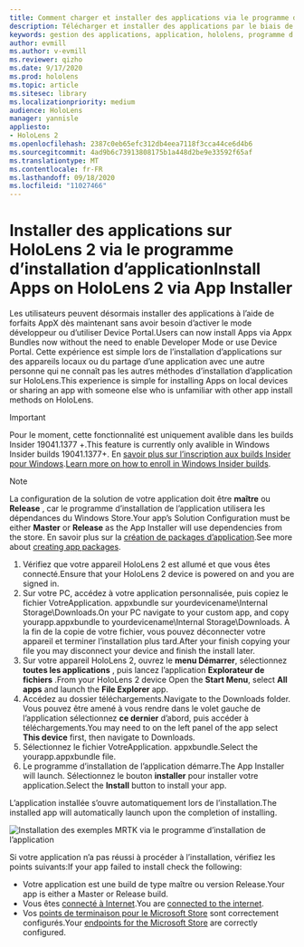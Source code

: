 ```yaml
---
title: Comment charger et installer des applications via le programme d’installation de l’application HoloLens 2
description: Télécharger et installer des applications par le biais de l’interface utilisateur
keywords: gestion des applications, application, hololens, programme d’installation de l’application
author: evmill
ms.author: v-evmill
ms.reviewer: qizho
ms.date: 9/17/2020
ms.prod: hololens
ms.topic: article
ms.sitesec: library
ms.localizationpriority: medium
audience: HoloLens
manager: yannisle
appliesto:
- HoloLens 2
ms.openlocfilehash: 2387c0eb65efc312db4eea7118f3cca44ce6d4b6
ms.sourcegitcommit: 4ad9b6c73913808175b1a448d2be9e33592f65af
ms.translationtype: MT
ms.contentlocale: fr-FR
ms.lasthandoff: 09/18/2020
ms.locfileid: "11027466"
---
```

# <span data-ttu-id="5d2c5-104">Installer des applications sur HoloLens 2 via le programme d’installation d’application</span><span class="sxs-lookup"><span data-stu-id="5d2c5-104">Install Apps on HoloLens 2 via App Installer</span></span>

<span data-ttu-id="5d2c5-105">Les utilisateurs peuvent désormais installer des applications à l’aide de forfaits AppX dès maintenant sans avoir besoin d’activer le mode développeur ou d’utiliser Device Portal.</span><span class="sxs-lookup"><span data-stu-id="5d2c5-105">Users can now install Apps via Appx Bundles now without the need to enable Developer Mode or use Device Portal.</span></span> <span data-ttu-id="5d2c5-106">Cette expérience est simple lors de l’installation d’applications sur des appareils locaux ou du partage d’une application avec une autre personne qui ne connaît pas les autres méthodes d’installation d’application sur HoloLens.</span><span class="sxs-lookup"><span data-stu-id="5d2c5-106">This experience is simple for installing Apps on local devices or sharing an app with someone else who is unfamiliar with other app install methods on HoloLens.</span></span> 

> [!IMPORTANT]
> <span data-ttu-id="5d2c5-107">Pour le moment, cette fonctionnalité est uniquement avalible dans les builds Insider 19041.1377 +.</span><span class="sxs-lookup"><span data-stu-id="5d2c5-107">This feature is currently only avalible in Windows Insider builds 19041.1377+.</span></span> <span data-ttu-id="5d2c5-108">En [savoir plus sur l’inscription aux builds Insider pour Windows](hololens-insider.md).</span><span class="sxs-lookup"><span data-stu-id="5d2c5-108">[Learn more on how to enroll in Windows Insider builds](hololens-insider.md).</span></span>

> [!NOTE]
> <span data-ttu-id="5d2c5-109">La configuration de la solution de votre application doit être **maître** ou **Release** , car le programme d’installation de l’application utilisera les dépendances du Windows Store.</span><span class="sxs-lookup"><span data-stu-id="5d2c5-109">Your app’s Solution Configuration must be either **Master** or **Release** as the App Installer will use dependencies from the store.</span></span> <span data-ttu-id="5d2c5-110">En savoir plus sur la [création de packages d’application](https://docs.microsoft.com/windows/msix/app-installer/create-appinstallerfile-vs).</span><span class="sxs-lookup"><span data-stu-id="5d2c5-110">See more about [creating app packages](https://docs.microsoft.com/windows/msix/app-installer/create-appinstallerfile-vs).</span></span>

1.  <span data-ttu-id="5d2c5-111">Vérifiez que votre appareil HoloLens 2 est allumé et que vous êtes connecté.</span><span class="sxs-lookup"><span data-stu-id="5d2c5-111">Ensure that your HoloLens 2 device is powered on and you are signed in.</span></span>
1.  <span data-ttu-id="5d2c5-112">Sur votre PC, accédez à votre application personnalisée, puis copiez le fichier VotreApplication. appxbundle sur yourdevicename\Internal Storage\Downloads.</span><span class="sxs-lookup"><span data-stu-id="5d2c5-112">On your PC navigate to your custom app, and copy yourapp.appxbundle to yourdevicename\Internal Storage\Downloads.</span></span> 
    <span data-ttu-id="5d2c5-113">À la fin de la copie de votre fichier, vous pouvez déconnecter votre appareil et terminer l’installation plus tard.</span><span class="sxs-lookup"><span data-stu-id="5d2c5-113">After your finish copying your file you may disconnect your device and finish the install later.</span></span>
1.  <span data-ttu-id="5d2c5-114">Sur votre appareil HoloLens 2, ouvrez le **menu Démarrer**, sélectionnez **toutes les applications** , puis lancez l’application **Explorateur de fichiers** .</span><span class="sxs-lookup"><span data-stu-id="5d2c5-114">From your HoloLens 2 device Open the **Start Menu**, select **All apps** and launch the **File Explorer** app.</span></span>
1.  <span data-ttu-id="5d2c5-115">Accédez au dossier téléchargements.</span><span class="sxs-lookup"><span data-stu-id="5d2c5-115">Navigate to the Downloads folder.</span></span> <span data-ttu-id="5d2c5-116">Vous pouvez être amené à vous rendre dans le volet gauche de l’application sélectionnez **ce dernier** d’abord, puis accéder à téléchargements.</span><span class="sxs-lookup"><span data-stu-id="5d2c5-116">You may need to on the left panel of the app select **This device** first, then navigate to Downloads.</span></span>
1.  <span data-ttu-id="5d2c5-117">Sélectionnez le fichier VotreApplication. appxbundle.</span><span class="sxs-lookup"><span data-stu-id="5d2c5-117">Select the yourapp.appxbundle file.</span></span> 
1.  <span data-ttu-id="5d2c5-118">Le programme d’installation de l’application démarre.</span><span class="sxs-lookup"><span data-stu-id="5d2c5-118">The App Installer will launch.</span></span> <span data-ttu-id="5d2c5-119">Sélectionnez le bouton **installer** pour installer votre application.</span><span class="sxs-lookup"><span data-stu-id="5d2c5-119">Select the **Install** button to install your app.</span></span> 

<span data-ttu-id="5d2c5-120">L’application installée s’ouvre automatiquement lors de l’installation.</span><span class="sxs-lookup"><span data-stu-id="5d2c5-120">The installed app will automatically launch upon the completion of installing.</span></span> 

![Installation des exemples MRTK via le programme d’installation de l’application](images/hololens-app-installer-picture.jpg)

<span data-ttu-id="5d2c5-122">Si votre application n’a pas réussi à procéder à l’installation, vérifiez les points suivants:</span><span class="sxs-lookup"><span data-stu-id="5d2c5-122">If your app failed to install check the following:</span></span>
-   <span data-ttu-id="5d2c5-123">Votre application est une build de type maître ou version Release.</span><span class="sxs-lookup"><span data-stu-id="5d2c5-123">Your app is either a Master or Release build.</span></span>
-   <span data-ttu-id="5d2c5-124">Vous êtes [connecté à Internet](hololens-network.md).</span><span class="sxs-lookup"><span data-stu-id="5d2c5-124">You are [connected to the internet](hololens-network.md).</span></span>
-   <span data-ttu-id="5d2c5-125">Vos [points de terminaison pour le Microsoft Store](hololens-offline.md) sont correctement configurés.</span><span class="sxs-lookup"><span data-stu-id="5d2c5-125">Your [endpoints for the Microsoft Store](hololens-offline.md) are correctly configured.</span></span>  
